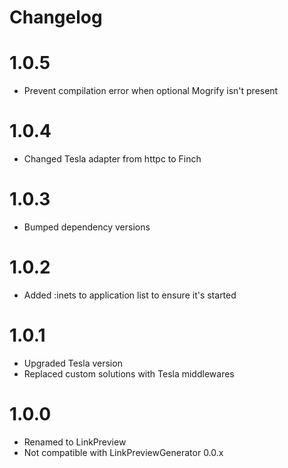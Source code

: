 # Changelog

# 1.0.5
* Prevent compilation error when optional Mogrify isn't present

# 1.0.4
* Changed Tesla adapter from httpc to Finch

# 1.0.3
* Bumped dependency versions

# 1.0.2

* Added :inets to application list to ensure it's started

# 1.0.1

* Upgraded Tesla version
* Replaced custom solutions with Tesla middlewares

# 1.0.0

* Renamed to LinkPreview
* Not compatible with LinkPreviewGenerator 0.0.x
